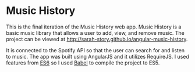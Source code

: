 # Music History

This is the final iteration of the Music History web app. Music History is a basic music library that allows a user to add, view, and remove music. The project can be viewed at http://sarah-story.github.io/angular-music-history. 

It is connected to the Spotify API so that the user can search for and listen to music. The app was built using AngularJS and it utilizes RequireJS. I used features from [ES6](http://es6-features.org/) so I used [Babel](https://babeljs.io/) to compile the project to ES5. 

